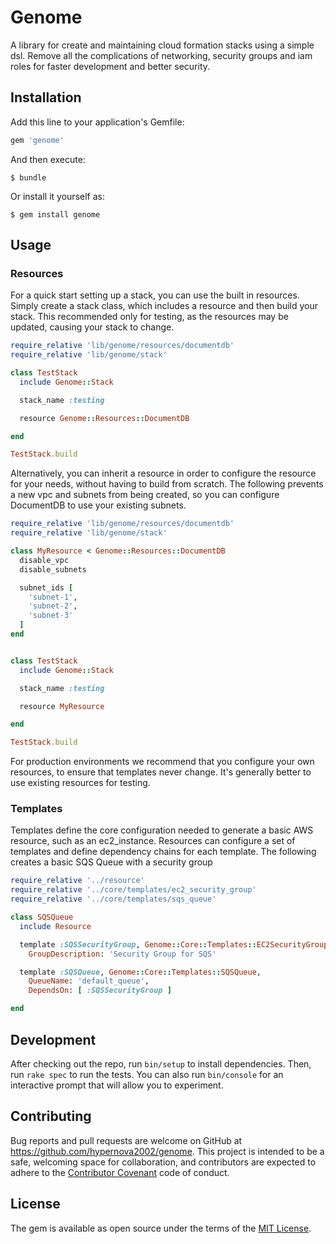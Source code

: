# Genome

A library for create and maintaining cloud formation stacks using a simple dsl. Remove all the complications of networking, security groups and iam roles for faster development and better security.

## Installation

Add this line to your application's Gemfile:

```ruby
gem 'genome'
```

And then execute:

    $ bundle

Or install it yourself as:

    $ gem install genome

## Usage

### Resources

For a quick start setting up a stack, you can use the built in resources. Simply create a stack class, which includes a resource and then build your stack. This recommended only for testing, as the resources may be updated, causing your stack to change.

```ruby
require_relative 'lib/genome/resources/documentdb'
require_relative 'lib/genome/stack'

class TestStack
  include Genome::Stack

  stack_name :testing

  resource Genome::Resources::DocumentDB

end

TestStack.build
```

Alternatively, you can inherit a resource in order to configure the resource for your needs, without having to build from scratch. The following prevents a new vpc and subnets from being created, so you can configure DocumentDB to use your existing subnets.

```ruby
require_relative 'lib/genome/resources/documentdb'
require_relative 'lib/genome/stack'

class MyResource < Genome::Resources::DocumentDB
  disable_vpc
  disable_subnets

  subnet_ids [
    'subnet-1',
    'subnet-2',
    'subnet-3'
  ]
end


class TestStack
  include Genome::Stack

  stack_name :testing

  resource MyResource

end

TestStack.build
```

For production environments we recommend that you configure your own resources, to ensure that templates never change. It's generally better to use existing resources for testing.

### Templates

Templates define the core configuration needed to generate a basic AWS resource, such as an ec2_instance. Resources can configure a set of templates and define dependency chains for each template. The following creates a basic SQS Queue with a security group

```ruby
require_relative '../resource'
require_relative '../core/templates/ec2_security_group'
require_relative '../core/templates/sqs_queue'

class SQSQueue
  include Resource

  template :SQSSecurityGroup, Genome::Core::Templates::EC2SecurityGroup,
    GroupDescription: 'Security Group for SQS'

  template :SQSQueue, Genome::Core::Templates::SQSQueue,
    QueueName: 'default_queue',
    DependsOn: [ :SQSSecurityGroup ]

end
```

## Development

After checking out the repo, run `bin/setup` to install dependencies. Then, run `rake spec` to run the tests. You can also run `bin/console` for an interactive prompt that will allow you to experiment.


## Contributing

Bug reports and pull requests are welcome on GitHub at https://github.com/hypernova2002/genome. This project is intended to be a safe, welcoming space for collaboration, and contributors are expected to adhere to the [Contributor Covenant](http://contributor-covenant.org) code of conduct.


## License

The gem is available as open source under the terms of the [MIT License](http://opensource.org/licenses/MIT).

